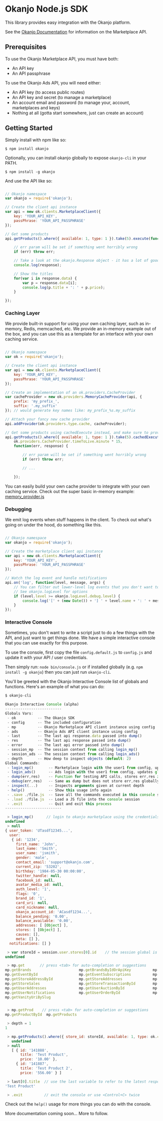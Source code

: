 # Okanjo Node.js SDK

This library provides easy integration with the Okanjo platform.

See the [Okanjo Documentation](okanjo.github.io/okanjo-docs/build/index.html) for information on the Marketplace API.

## Prerequisites

To use the Okanjo Marketplace API, you must have both:

* An API key
* An API passphrase

To use the Okanjo Ads API, you will need either:
* An API key (to access public routes)
* An API key and secret (to manage a marketplace)
* An account email and password (to manage your, account, marketplaces and keys)
* Nothing at all (gotta start somewhere, just can create an account)


## Getting Started

Simply install with npm like so:

```shell
$ npm install okanjo
```

Optionally, you can install okanjo globally to expose `okanjo-cli` in your PATH.

```shell
$ npm install -g okanjo
```

And use the API like so:

```js

// Okanjo namespace
var okanjo = require('okanjo');

// Create the client api instance
var api = new ok.clients.MarketplaceClient({
    key: 'YOUR_API_KEY',
    passPhrase: 'YOUR_API_PASSPHRASE'
});

// Get some products
api.getProducts().where({ available: 1, type: 1 }).take(5).execute(function(err, response) {

    // err param will be set if something went horribly wrong
    if (err) throw err;

    // Take a look at the okanjo.Response object - it has a lot of good stuff in there
    console.log(response);

    // Show the titles
    for(var i in response.data) {
        var p = response.data[i];
        console.log(p.title + ': ' + p.price);
    }

});

```

### Caching Layer

We provide built-in support for using your own caching layer, such as in-memory, Redis, memcached, etc. We provide an
in-memory example out of the box, and you can use this as a template for an interface with your own caching service.

```js

// Okanjo namespace
var ok = require('okanjo');

// Create the client api instance
var api = new ok.clients.MarketplaceClient({
    key: 'YOUR_API_KEY',
    passPhrase: 'YOUR_API_PASSPHRASE'
});

// Create an implementation of an ok.providers.CacheProvider
var cacheProvider = new ok.providers.MemoryCacheProvider(api, {
    prefix: 'my_prefix_',
    suffix: '.my_suffix'
}); // would generate key names like: my_prefix_%s.my_suffix

// Attach your fancy new cache provider
api.addProvider(ok.providers.type.cache, cacheProvider);

// Get some products using cachedExecute instead, and make sure to provide a TTL!
api.getProducts().where({ available: 1, type: 1 }).take(5).cachedExecute(
    ok.providers.CacheProvider.timeToLive.minute * 15,
    function(err, response) {

        // err param will be set if something went horribly wrong
        if (err) throw err;

        // ...

    });

```

You can easily build your own cache provider to integrate with your own caching service. 
Check out the super basic in-memory example: [memory_provider.js](lib/provider/memory_provider.js)



### Debugging

We emit log events when stuff happens in the client. To check out what's going on under the hood, do something like this.

```js

// Okanjo namespace
var okanjo = require('okanjo');

// Create the marketplace client api instance
var api = new ok.clients.MarketplaceClient({
    key: 'YOUR_API_KEY',
    passPhrase: 'YOUR_API_PASSPHRASE'
});

// Watch the log event and handle notifications
api.on('log', function(level, message, args) {
    // You can filter out lower-level log events that you don't want to see
    // See okanjo.logLevel for options
    if (level.level >= okanjo.logLevel.debug.level) {
        console.log('[' + (new Date()) + '] ' + level.name + ': ' + message, args);
    }
});

```


### Interactive Console

Sometimes, you don't want to write a script just to do a few things with the API, and just want to get things done. We have a simple interactive console that you can use exactly for this purpose.

To use the console, first copy the file `config.default.js` to `config.js` and update it with your API / user credentials.

Then simply run: `node bin/console.js` or if installed globally (e.g. `npm install -g okanjo`) then you can just run `okanjo-cli`.

You'll be greeted with the Okanjo Interactive Console list of globals and functions. Here's an example of what you can do:

```js
$ okanjo-cli 

Okanjo Interactive Console (alpha)
--------------------------
Globals Vars:
 - ok          -- The Okanjo SDK
 - config      -- The included configuration
 - mp          -- Okanjo Marketplace API client instance using config
 - ads         -- Okanjo Ads API client instance using config
 - last        -- The last api response.data passed into dump()
 - res         -- The last api response passed into dump()
 - error       -- The last api error passed into dump()
 - session_mp  -- The session context from calling login_mp()
 - session_ads -- The session context from calling login_ads()
 - depth       -- How deep to inspect objects (default: 2)
Global Commands:
 - login_mp()       -- Marketplace login with the user1 from config, updates global session_mp var
 - login_ads()      -- Ads login with the user1 from config, updates global session_ads var
 - dump(err,res)    -- Function for testing API calls, stores err,res in global error,last and inspects the response. e.g. api.getProducts().execute(test);
 - debug(err,res)   -- Same as dump but does not store err,res globally
 - inspect(...)     -- Inspects arguments given at current depth
 - help()           -- Show this usage info again
 - .save ./file.js  -- Save all the commands executed in this console session to file.js
 - .load ./file.js  -- Load a JS file into the console session
 - .exit            -- Quit and exit this process
--------------------------

 > login_mp()      // login to okanjo marketplace using the credentials from the config.js file
undefined
 > null
{ user_token: 'UTasdf12345...',
  user:
   { id: '1234',
     first_name: 'John',
     last_name: 'Smith',
     user_name: 'jsmith',
     gender: 'male',
     contact_email: 'support@okanjo.com',
     current_zip: '53202',
     birthday: '1984-05-30 00:00:00',
     twitter_handle: null,
     facebook_id: null,
     avatar_media_id: null,
     auth_level: '1',
     flags: '0',
     brand_id: '1',
     card_uri: null,
     card_nickname: null,
     okanjo_account_id: 'ACasdf1234...',
     balance_pending: '0.00',
     balance_available: '0.00',
     addresses: [ [Object] ],
     stores: [ [Object] ],
     causes: [],
     meta: [] },
  notifications: [] }

 > var storeId = session.user.stores[0].id    // the session global is set after calling login_mp()
undefined

 > mp.get       // press <tab> for auto-completion or suggestions
mp.getBrands                      mp.getBrandsByIdOrApiKey          mp.getCategories                  mp.getCategoryById                mp.getCategoryTree                mp.getCauseById                   mp.getCauses
mp.getEventById                   mp.getEventSubscriptions          mp.getProductById                 mp.getProducts                    mp.getPromotionByCode             mp.getRegionById                  mp.getRegions
mp.getStoreAddressById            mp.getStoreAddresses              mp.getStoreById                   mp.getStoreFeedback               mp.getStoreFeedbackByOrderItemId  mp.getStoreReturnPolicies         mp.getStoreSaleById
mp.getStoreSales                  mp.getStoreTransactionById        mp.getStoreTransactions           mp.getStores                      mp.getTagByName                   mp.getTags                        mp.getUserAddressById
mp.getUserAddresses               mp.getUserAuctionById             mp.getUserAuctions                mp.getUserById                    mp.getUserFeedback                mp.getUserFeedbackByOrderItemId   mp.getUserNotificationById
mp.getUserNotifications           mp.getUserOrderById               mp.getUserOrderItemById           mp.getUserOrderItems              mp.getUserOrders                  mp.getUserTransactionById         mp.getUserTransactions
mp.getVanityUriBySlug             


 > mp.getProd    // press <tab> for auto-completion or suggestions
mp.getProductById  mp.getProducts     

 > depth = 1
1

 > mp.getProducts().where({ store_id: storeId, available: 1, type: ok.constants.marketplace.productType.regular }).select('id,title,price').take(2).execute(dump)
   undefined
 > null
   [ { id: '141888',
       title: 'Test Product',
       price: '10.00' },
     { id: '141887',
       title: 'Test Product 2',
       price: '556.00' } ]

 > last[0].title  // use the last variable to refer to the latest response.data object passed into the dump function
'Test Product'

 > .exit          // exit the console or use <Control+C> twice
```

Check out the `help()` usage for more things you can do with the console.


More documentation coming soon... More to follow.
